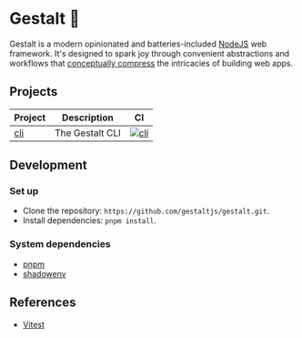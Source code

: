 # Gestalt 🌈

Gestalt is a modern opinionated and batteries-included [NodeJS](https://nodejs.org/en/) web framework. It's designed to spark joy through convenient abstractions and workflows that [conceptually compress](https://m.signalvnoise.com/conceptual-compression-means-beginners-dont-need-to-know-sql-hallelujah/) the intricacies of building web apps.

## Projects

| Project | Description | CI |
| --- | --- | --- |
| [cli](/packages/cli) | The Gestalt CLI | [![cli](https://github.com/gestaltjs/gestalt/actions/workflows/cli.yml/badge.svg)](https://github.com/gestaltjs/gestalt/actions/workflows/cli.yml) |

## Development

### Set up

- Clone the repository: `https://github.com/gestaltjs/gestalt.git`.
- Install dependencies: `pnpm install`.

### System dependencies

- [pnpm](https://pnpm.io/)
- [shadowenv](https://shopify.github.io/shadowenv/)


## References

- [Vitest](https://vitest.dev)